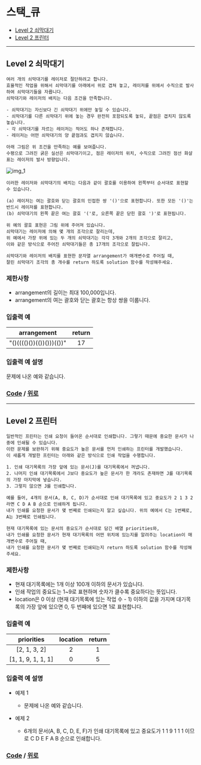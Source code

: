 # 스택_큐
* [Level 2 쇠막대기](#Level-2-쇠막대기)
* [Level 2 프린터](#Level-2-프린터)

---

## Level 2 쇠막대기
```
여러 개의 쇠막대기를 레이저로 절단하려고 합니다. 
효율적인 작업을 위해서 쇠막대기를 아래에서 위로 겹쳐 놓고, 레이저를 위에서 수직으로 발사하여 쇠막대기들을 자릅니다. 
쇠막대기와 레이저의 배치는 다음 조건을 만족합니다.

- 쇠막대기는 자신보다 긴 쇠막대기 위에만 놓일 수 있습니다.
- 쇠막대기를 다른 쇠막대기 위에 놓는 경우 완전히 포함되도록 놓되, 끝점은 겹치지 않도록 놓습니다.
- 각 쇠막대기를 자르는 레이저는 적어도 하나 존재합니다.
- 레이저는 어떤 쇠막대기의 양 끝점과도 겹치지 않습니다.

아래 그림은 위 조건을 만족하는 예를 보여줍니다. 
수평으로 그려진 굵은 실선은 쇠막대기이고, 점은 레이저의 위치, 수직으로 그려진 점선 화살표는 레이저의 발사 방향입니다.
```
![img_1](https://grepp-programmers.s3.amazonaws.com/files/ybm/dbd166625b/d3ae656b-bb7b-421c-9f74-fa9ea800b860.png)
```
이러한 레이저와 쇠막대기의 배치는 다음과 같이 괄호를 이용하여 왼쪽부터 순서대로 표현할 수 있습니다.

(a) 레이저는 여는 괄호와 닫는 괄호의 인접한 쌍 '()'으로 표현합니다. 또한 모든 '()'는 반드시 레이저를 표현합니다.
(b) 쇠막대기의 왼쪽 끝은 여는 괄호 '('로, 오른쪽 끝은 닫힌 괄호 ')'로 표현됩니다.

위 예의 괄호 표현은 그림 위에 주어져 있습니다.
쇠막대기는 레이저에 의해 몇 개의 조각으로 잘리는데, 
위 예에서 가장 위에 있는 두 개의 쇠막대기는 각각 3개와 2개의 조각으로 잘리고, 
이와 같은 방식으로 주어진 쇠막대기들은 총 17개의 조각으로 잘립니다.

쇠막대기와 레이저의 배치를 표현한 문자열 arrangement가 매개변수로 주어질 때, 
잘린 쇠막대기 조각의 총 개수를 return 하도록 solution 함수를 작성해주세요.
```

### 제한사항
* arrangement의 길이는 최대 100,000입니다.
* arrangement의 여는 괄호와 닫는 괄호는 항상 쌍을 이룹니다.

### 입출력 예
arrangement | return |
:---: | :---: |
"()(((()())(())()))(())" | 17

### 입출력 예 설명
문제에 나온 예와 같습니다.

### [Code](https://github.com/taki0112/coding_practice/blob/master/src/%EC%8A%A4%ED%83%9D_%ED%81%90/Level_2_%EC%87%A0%EB%A7%89%EB%8C%80%EA%B8%B0.py) / [위로](#스택_큐)

---

## Level 2 프린터

```
일반적인 프린터는 인쇄 요청이 들어온 순서대로 인쇄합니다. 그렇기 때문에 중요한 문서가 나중에 인쇄될 수 있습니다. 
이런 문제를 보완하기 위해 중요도가 높은 문서를 먼저 인쇄하는 프린터를 개발했습니다. 
이 새롭게 개발한 프린터는 아래와 같은 방식으로 인쇄 작업을 수행합니다.

1. 인쇄 대기목록의 가장 앞에 있는 문서(J)를 대기목록에서 꺼냅니다.
2. 나머지 인쇄 대기목록에서 J보다 중요도가 높은 문서가 한 개라도 존재하면 J를 대기목록의 가장 마지막에 넣습니다.
3. 그렇지 않으면 J를 인쇄합니다.

예를 들어, 4개의 문서(A, B, C, D)가 순서대로 인쇄 대기목록에 있고 중요도가 2 1 3 2 라면 C D A B 순으로 인쇄하게 됩니다.
내가 인쇄를 요청한 문서가 몇 번째로 인쇄되는지 알고 싶습니다. 위의 예에서 C는 1번째로, A는 3번째로 인쇄됩니다.

현재 대기목록에 있는 문서의 중요도가 순서대로 담긴 배열 priorities와,
내가 인쇄를 요청한 문서가 현재 대기목록의 어떤 위치에 있는지를 알려주는 location이 매개변수로 주어질 때, 
내가 인쇄를 요청한 문서가 몇 번째로 인쇄되는지 return 하도록 solution 함수를 작성해주세요.
```
### 제한사항
* 현재 대기목록에는 1개 이상 100개 이하의 문서가 있습니다.
* 인쇄 작업의 중요도는 1~9로 표현하며 숫자가 클수록 중요하다는 뜻입니다.
* location은 0 이상 (현재 대기목록에 있는 작업 수 - 1) 이하의 값을 가지며 대기목록의 가장 앞에 있으면 0, 두 번째에 있으면 1로 표현합니다.

### 입출력 예
priorities | location | return |
:---: | :---: | :---: |
[2, 1, 3, 2] | 2 | 1
[1, 1, 9, 1, 1, 1] | 0 | 5

### 입출력 예 설명
* 예제 1
  * 문제에 나온 예와 같습니다.

* 예제 2
  * 6개의 문서(A, B, C, D, E, F)가 인쇄 대기목록에 있고 중요도가 1 1 9 1 1 1 이므로 C D E F A B 순으로 인쇄합니다.
  
### [Code](https://github.com/taki0112/coding_practice/blob/master/src/%EC%8A%A4%ED%83%9D_%ED%81%90/Level_2_%ED%94%84%EB%A6%B0%ED%84%B0.py) / [위로](#스택_큐)
